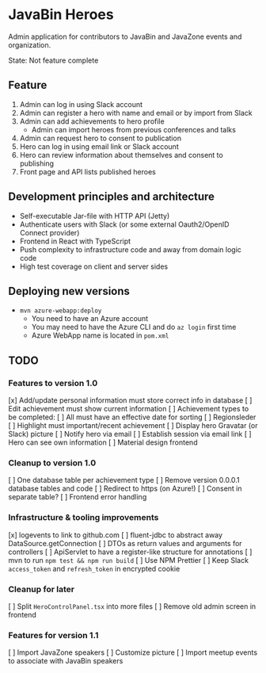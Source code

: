# JavaBin Heroes

Admin application for contributors to JavaBin and JavaZone events
and organization.

State: Not feature complete

## Feature

1. Admin can log in using Slack account
2. Admin can register a hero with name and email or by import from Slack
3. Admin can add achievements to hero profile
   * Admin can import heroes from previous conferences and talks
4. Admin can request hero to consent to publication
5. Hero can log in using email link or Slack account
6. Hero can review information about themselves and consent to publishing
7. Front page and API lists published heroes

## Development principles and architecture

* Self-executable Jar-file with HTTP API (Jetty)
* Authenticate users with Slack (or some external Oauth2/OpenID Connect provider)
* Frontend in React with TypeScript
* Push complexity to infrastructure code and away from domain logic code
* High test coverage on client and server sides

## Deploying new versions

* `mvn azure-webapp:deploy`
  * You need to have an Azure account
  * You may need to have the Azure CLI and do `az login` first time
  * Azure WebApp name is located in `pom.xml`

## TODO

### Features to version 1.0

[x] Add/update personal information must store correct info in database
[ ] Edit achievement must show current information
[ ] Achievement types to be completed:
    [ ] All must have an effective date for sorting
    [ ] Regionsleder
[ ] Highlight must important/recent achievement
[ ] Display hero Gravatar (or Slack) picture
[ ] Notify hero via email
[ ] Establish session via email link
[ ] Hero can see own information
[ ] Material design frontend

### Cleanup to version 1.0

[ ] One database table per achievement type
[ ] Remove version 0.0.0.1 database tables and code
[ ] Redirect to https (on Azure!)
[ ] Consent in separate table?
[ ] Frontend error handling

### Infrastructure & tooling improvements

[x] logevents to link to github.com
[ ] fluent-jdbc to abstract away DataSource.getConnection
[ ] DTOs as return values and arguments for controllers
[ ] ApiServlet to have a register-like structure for annotations
[ ] mvn to run `npm test && npm run build`
[ ] Use NPM Prettier
[ ] Keep Slack `access_token` and `refresh_token` in encrypted cookie

### Cleanup for later

[ ] Split `HeroControlPanel.tsx` into more files
[ ] Remove old admin screen in frontend

### Features for version 1.1

[ ] Import JavaZone speakers
[ ] Customize picture
[ ] Import meetup events to associate with JavaBin speakers
